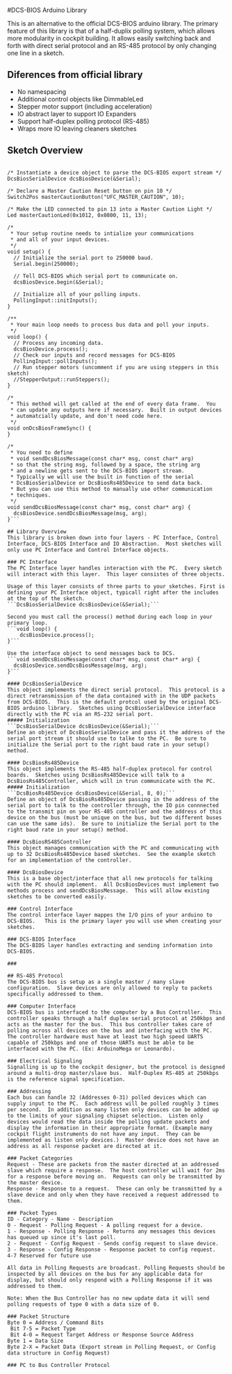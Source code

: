 #DCS-BIOS Arduino Library

This is an alternative to the official DCS-BIOS arduino library.  The primary feature of this library is that of a half-duplix polling system, which allows more modularity in cockpit building.  It allows easily switching back and forth with direct serial protocol and an RS-485 protocol by only changing one line in a sketch.

## Diferences from official library
* No namespacing
* Additional control objects like DimmableLed
* Stepper motor support (including acceleration)
* IO abstract layer to support IO Expanders
* Support half-duplex polling protocol (RS-485)
* Wraps more IO leaving cleaners sketches

## Sketch Overview
```#include <DcsBios.h>

/* Instantiate a device object to parse the DCS-BIOS export stream */
DcsBiosSerialDevice dcsBiosDevice(&Serial);

/* Declare a Master Caution Reset button on pin 10 */
Switch2Pos masterCautionButton("UFC_MASTER_CAUTION", 10);

/* Make the LED connected to pin 13 into a Master Caution Light */
Led masterCautionLed(0x1012, 0x0800, 11, 13);

/*
 * Your setup routine needs to intialize your communications
 * and all of your input devices.
 */
void setup() {
  // Initialize the serial port to 250000 baud.
  Serial.begin(250000);

  // Tell DCS-BIOS which serial port to communicate on.
  dcsBiosDevice.begin(&Serial);

  // Initialize all of your polling inputs.
  PollingInput::initInputs();
}

/**
 * Your main loop needs to process bus data and poll your inputs.
 */
void loop() {
  // Process any incoming data.
  dcsBiosDevice.process();
  // Check our inputs and record messages for DCS-BIOS
  PollingInput::pollInputs();
  // Run stepper motors (uncomment if you are using steppers in this sketch)
  //StepperOutput::runSteppers();
}

/*
 * This method will get called at the end of every data frame.  You
 * can update any outputs here if necessary.  Built in output devices
 * automatcially update, and don't need code here.
 */
void onDcsBiosFrameSync() {
}

/*
 * You need to define 
 * void sendDcsBiosMessage(const char* msg, const char* arg)
 * so that the string msg, followed by a space, the string arg
 * and a newline gets sent to the DCS-BIOS import stream.
 * Typically we will use the built in function of the serial 
 * DcsBiosSerialDevice or DcsBiosRs485Device to send data back.
 * But you can use this method to manually use other communication
 * techniques.
 */
void sendDcsBiosMessage(const char* msg, const char* arg) {
  dcsBiosDevice.sendDcsBiosMessage(msg, arg);
}```

## Library Overview
This library is broken down into four layers - PC Interface, Control Interface, DCS-BIOS Interface and IO Abstraction.  Most sketches will only use PC Interface and Control Interface objects.

### PC Interface
The PC Interface layer handles interaction with the PC.  Every sketch will interact with this layer.  This layer consistes of three objects.

Usage of this layer consists of three parts to your sketches. First is defining your PC Interface object, typicall right after the includes at the top of the sketch.
```DcsBiosSerialDevice dcsBiosDevice(&Serial);```

Second you must call the process() method during each loop in your primary loop.
```void loop() {
	dcsBiosDevice.process();
}```

Use the interface object to send messages back to DCS.
```void sendDcsBiosMessage(const char* msg, const char* arg) {
  dcsBiosDevice.sendDcsBiosMessage(msg, arg);
}```

#### DcsBiosSerialDevice
This object implements the direct serial protocol.  This protocol is a direct retransmission of the data contained with in the UDP packets from DCS-BIOS.  This is the default protcol used by the original DCS-BIOS arduino library.  Sketches using DcsBiosSerialDevice interface directly with the PC via an RS-232 serial port.
##### Initialization
```DcsBiosSerialDevice dcsBiosDevice(&Serial);```
Define an object of DcsBiosSerialDevice and pass it the address of the serial port stream it should use to talke to the PC.  Be sure to initialize the Serial port to the right baud rate in your setup() method.

#### DcsBiosRs485Device
This object implements the RS-485 half-duplex protocol for control boards.  Sketches using DcsBiosRs485Device will talk to a DcsBiosRs485Controller, which will in trun communicate with the PC.
##### Initialization
```DcsBiosRs485Device dcsBiosDevice(&Serial, 8, 0);```
Define an object of DcsBiosRs485Device passing in the address of the serial port to talk to the controller through, the IO pin connnected to the transmit pin on your RS-485 controller and the address of this device on the bus (must be unique on the bus, but two different buses can use the same ids).  Be sure to initialize the Serial port to the right baud rate in your setup() method.

#### DcsBiosRS485Controller
This object manages communication with the PC and communicating with up to 32 DcsBiosRs485Device based sketches.  See the example sketch for an implementation of the controller.

#### DcsBiosDevice
This is a base object/interface that all new protocols for talking with the PC should implement.  All DcsBiosDevices must implement two methods process and sendDcsBiosMessage.  This will allow existing sketches to be converted easily.

### Control Interface
The control interface layer mappes the I/O pins of your arduino to DCS-BIOS.   This is the primary layer you will use when creating your sketches.

### DCS-BIOS Interface
The DCS-BIOS layer handles extracting and sending information into DCS-BIOS.

### 

## RS-485 Protocol
The DCS-BIOS bus is setup as a single master / many slave configuration.  Slave devices are only allowed to reply to packets specifically addressed to them.

### Computer Interface
DCS-BIOS bus is interfaced to the computer by a Bus Controller.  This controller speaks through a half duplex serial protocol at 250kbps and acts as the master for the bus.  This bus controller takes care of polling across all devices on the bus and interfacing with the PC.  The controller hardware must have at least two high speed UARTS capable of 250kbps and one of those UARTs must be able to be interfaced with the PC. (Ex: ArduinoMega or Leonardo).

### Electrical Signaling
Signalling is up to the cockpit designer, but the protocol is designed around a multi-drop master/slave bus.  Half-Duplex RS-485 at 250kbps is the reference signal specification.

### Addressing
Each bus can handle 32 (Addresses 0-31) polled devices which can supply input to the PC.  Each address will be polled roughly 3 times per second.  In addition as many listen only devices can be added up to the limits of your signaling chipset selection.  Listen only devices would read the data inside the polling update packets and display the information in their appropriate format. (Example many cockpit flight instruments do not have any input.  They can be implemented as listen only devices.)  Master device does not have an address as all response packet are directed at it.

### Packet Categories
Request - These are packets from the master directed at an addressed slave which require a response.  The host controller will wait for 2ms for a response before moving on.  Requests can only be transmitted by the master device.
Response - Response to a request.  These can only be transmitted by a slave device and only when they have received a request addressed to them.

### Packet Types
ID - Category - Name - Description
0 - Request - Polling Request - A polling request for a device.
1 - Response - Polling Response - Returns any messages this devices has queued up since it's last poll.
2 - Request - Config Request - Sends config request to slave device.
3 - Response - Config Response - Response packet to config request.
4-7 Reserved for future use

All data in Polling Requests are broadcast. Polling Requests should be inspected by all devices on the bus for any applicable data for display, but should only respond with a Polling Response if it was addressed to them.

Note: When the Bus Controller has no new update data it will send polling requests of type 0 with a data size of 0.

### Packet Structure
Byte 0 = Address / Command Bits
 Bit 7-5 = Packet Type
 Bit 4-0 = Request Target Address or Response Source Address
Byte 1 = Data Size
Byte 2-X = Packet Data (Export stream in Polling Request, or Config data structure in Config Request)

### PC to Bus Controller Protocol